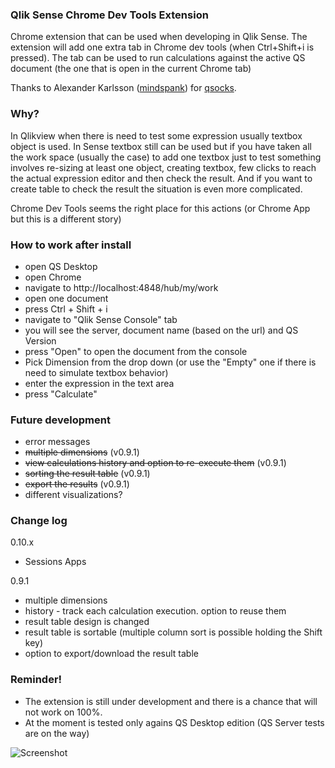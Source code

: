 ### Qlik Sense Chrome Dev Tools Extension

Chrome extension that can be used when developing in Qlik Sense. The extension will add one extra tab in Chrome dev tools (when Ctrl+Shift+i is pressed). The tab can be used to run calculations against the active QS document (the one that is open in the current Chrome tab)

Thanks to Alexander Karlsson ([mindspank](https://github.com/mindspank)) for [qsocks](https://github.com/mindspank/qsocks).

### Why?
In Qlikview when there is need to test some expression usually textbox object is used. In Sense textbox still can be used but if you have taken all the work space (usually the case) to add one textbox just to test something involves re-sizing at least one object, creating textbox, few clicks to reach the actual expression editor and then check the result. And if you want to create table to check the result the situation is even more complicated. 

Chrome Dev Tools seems the right place for this actions (or Chrome App but this is a different story)

### How to work after install

* open QS Desktop
* open Chrome
* navigate to http://localhost:4848/hub/my/work
* open one document 
* press Ctrl + Shift + i
* navigate to "Qlik Sense Console" tab
* you will see the server, document name (based on the url) and QS Version
* press "Open" to open the document from the console
* Pick Dimension from the drop down (or use the "Empty" one if there is need to simulate textbox behavior)
* enter the expression in the text area
* press "Calculate"

### Future development

* error messages
* ~~multiple dimensions~~ (v0.9.1)
* ~~view calculations history and option to re-execute them~~ (v0.9.1)
* ~~sorting the result table~~ (v0.9.1)
* ~~export the results~~ (v0.9.1)
* different visualizations?

### Change log
0.10.x
  * Sessions Apps

0.9.1
  * multiple dimensions
  * history - track each calculation execution. option to reuse them
  * result table design is changed
  * result table is sortable (multiple column sort is possible holding the Shift key)
  * option to export/download the result table

### Reminder!

* The extension is still under development and there is a chance that will not work on 100%. 
* At the moment is tested only agains QS Desktop edition (QS Server tests are on the way)

![Screenshot](https://raw.githubusercontent.com/countnazgul/qlik-sense-chrome-devtools-extension/master/QlikSenseConsole.png)
